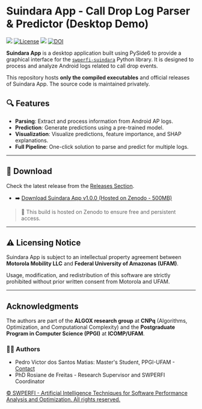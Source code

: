 # Suindara App - Call Drop Log Parser & Predictor (Desktop Demo)


[![](https://img.shields.io/badge/version-1.0.0-blue?style=for-the-badge)]() [![License](https://img.shields.io/badge/license-Apache%202.0-blue.svg?style=for-the-badge)](LICENSE) [![](https://img.shields.io/badge/-SWPERFI_Project-9cf?style=for-the-badge)]() [![DOI](https://zenodo.org/badge/DOI/10.5281/zenodo.15036680.svg)](https://doi.org/10.5281/zenodo.15036680)

**Suindara App** is a desktop application built using PySide6 to provide a graphical interface for the [`swperfi-suindara`](https://github.com/swperfi-project/swperfi-suindara) Python library. It is designed to process and analyze Android logs related to call drop events.

This repository hosts **only the compiled executables** and official releases of Suindara App. The source code is maintained privately.

<!-- --- -->

<!-- ## 📦 What’s included

- 📖 **Documentation** (basic usage guide coming soon)
- 🖥️ **Screenshots and tutorials** (coming soon)

--- -->

## 🔍 Features

- **Parsing**: Extract and process information from Android AP logs.
- **Prediction**: Generate predictions using a pre-trained model.
- **Visualization**: Visualize predictions, feature importance, and SHAP explanations.
- **Full Pipeline**: One-click solution to parse and predict for multiple logs.

---

## 🔽 Download

Check the latest release from the [Releases Section](https://github.com/swperfi-project/suindara-app-desktop-ext/releases).

- ➡️ [Download Suindara App v1.0.0 (Hosted on Zenodo - 500MB)](https://doi.org/10.5281/zenodo.15036680)
> 📝 This build is hosted on Zenodo to ensure free and persistent access.

---

## ⚠️ Licensing Notice

Suindara App is subject to an intellectual property agreement between **Motorola Mobility LLC** and **Federal University of Amazonas (UFAM)**.

Usage, modification, and redistribution of this software are strictly prohibited without prior written consent from Motorola and UFAM.

---


## Acknowledgments

The authors are part of the **ALGOX research group** at **CNPq** (Algorithms, Optimization, and Computational Complexity) and the **Postgraduate Program in Computer Science (PPGI)** at **ICOMP/UFAM**.

### 👨‍💻 Authors

- Pedro Victor dos Santos Matias: Master's Student, PPGI-UFAM - [Contact](mailto:pvsm@icomp.ufam.edu.br)
- PhD Rosiane de Freitas  - Research Supervisor and SWPERFI Coordinator


[© SWPERFI - Artificial Intelligence Techniques for Software Performance Analysis and Optimization. All rights reserved.](https://swperfi.icomp.ufam.edu.br)
